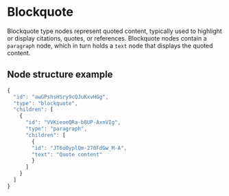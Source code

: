 # Blockquote

Blockquote type nodes represent quoted content, typically used to highlight or display citations, quotes, or references. 
Blockquote nodes contain a `paragraph` node, which in turn holds a `text` node that displays the quoted content.

## Node structure example
```javascript  
{
  "id": "awGPshsHSry9cQJuKxvHGg", 
  "type": "blockquote",
  "children": [
    {
      "id": "VVKieoeQRa-b8UP-AxnVIg",
      "type": "paragraph",
      "children": [
        {
        "id": "JT6oOyplQm-270FdGw_M-A",
        "text": "Quote content"
        }
      ]
    }
  ]
}
```